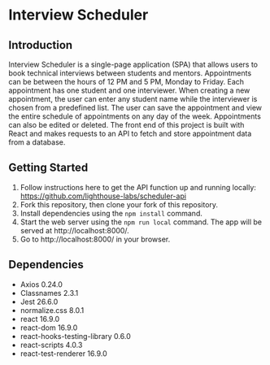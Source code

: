 # Interview Scheduler

## Introduction
Interview Scheduler is a single-page application (SPA) that allows users to book technical interviews between students and mentors. Appointments can be between the hours of 12 PM and 5 PM, Monday to Friday. Each appointment has one student and one interviewer. When creating a new appointment, the user can enter any student name while the interviewer is chosen from a predefined list. The user can save the appointment and view the entire schedule of appointments on any day of the week. Appointments can also be edited or deleted. The front end of this project is built with React and makes requests to an API to fetch and store appointment data from a database.

## Getting Started

1. Follow instructions here to get the API function up and running locally: https://github.com/lighthouse-labs/scheduler-api
2. Fork this repository, then clone your fork of this repository.
3. Install dependencies using the ```npm install``` command.
4. Start the web server using the ```npm run local``` command. The app will be served at http://localhost:8000/.
5. Go to http://localhost:8000/ in your browser.

## Dependencies

- Axios 0.24.0
- Classnames 2.3.1
- Jest 26.6.0
- normalize.css 8.0.1
- react 16.9.0
- react-dom 16.9.0
- react-hooks-testing-library 0.6.0
- react-scripts 4.0.3
- react-test-renderer 16.9.0
